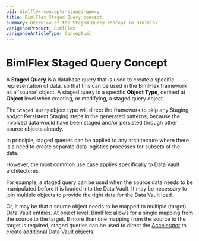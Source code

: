 ```yaml
---
uid: bimlflex-concepts-staged-query
title: BimlFlex Staged Query concept
summary: Overview of the Staged Query concept in BimlFlex
varigenceProduct: BimlFlex
varigenceArticleType: Conceptual
---
```

# BimlFlex Staged Query Concept

A **Staged Query** is a database query that is used to create a specific representation of data, so that this can be used in the BimlFlex framework as a 'source' object. A staged query is a specific **Object Type**, defined at **Object** level when creating, or modifying, a staged query object.

The `Staged Query` object type will direct the framework to skip any Staging and/or Persistent Staging steps in the generated patterns, because the involved data would have been staged and/or persisted through other source objects already.

In principle, staged queries can be applied to any architecture where there is a need to create separate data logistics processes for subsets of the data.

However, the most common use case applies specifically to Data Vault architectures.

For example, a staged query can be used when the source data needs to be manipulated before it is loaded into the Data Vault. It may be necessary to join multiple objects to provide the right data for the Data Vault load.

Or, it may be that a source object needs to be mapped to multiple (target) Data Vault entities. At object level, BimlFlex allows for a single mapping from the source to the target. If more than one mapping from the source to the target is required, staged queries can be used to direct the [Accelerator](xref:bimlflex-data-vault-accelerator) to create additional Data Vault objects.
